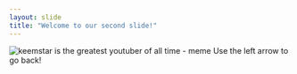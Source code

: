 ```yaml
---
layout: slide
title: "Welcome to our second slide!"
---
```

<img src="https://images3.memedroid.com/images/UPLOADED689/57eab9dcb0f30.jpeg" class="img-responsive" alt="keemstar is the greatest youtuber of all time - meme">
Use the left arrow to go back!
